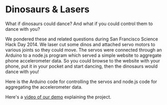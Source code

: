 Dinosaurs & Lasers
========================

What if dinosaurs could dance? And what if you could control them to dance with you?

We pondered these and related questions during San Francisco Science Hack Day 2014. We laser cut some dinos and 
attached servo motors to various joints so they could move.
The servos were connected through an Arduino to a node.js program which served a simple website to aggregate
phone accelerometer data. So you could browse to the website with your phone, put it in your pocket and start dancing, 
then the dinosaurs would dance with you!

Here is the Arduino code for controlling the servos and node.js code for aggregating the accelerometer data.

Here's a [video of our demo](https://www.youtube.com/watch?v=OjB0QIuvE24#t=5382) explaining the project.
